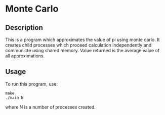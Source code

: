 # Monte Carlo
## Description
This is a program which approximates the value of pi using monte carlo. It creates child processes which proceed calculation independently and communicte using shared memory. Value returned is the average value of all approximations.
## Usage
To run this program, use:
```
make
./main N
```
where N is a number of processes created.
